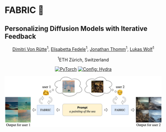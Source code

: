 # FABRIC 🎨
## Personalizing Diffusion Models with Iterative Feedback
<div align="center">
<a href="#">Dimitri Von Rütte</a><sup>1</sup>,
<a href="https://elisabettafedele.github.io/">Elisabetta Fedele</a><sup>1</sup>,
<!-- <br /> -->
<a href="#">Jonathan Thomm</a><sup>1</sup>,
<a href="https://lu-wo.github.io/">Lukas Wolf</a><sup>1</sup>

<sup>1</sup>ETH Zürich, Switzerland

<a href="https://pytorch.org/get-started/locally/"><img alt="PyTorch" src="https://img.shields.io/badge/PyTorch-ee4c2c?logo=pytorch&logoColor=white"></a>
<a href="https://hydra.cc/"><img alt="Config: Hydra" src="https://img.shields.io/badge/Config-Hydra-89b8cd"></a>

![teaser](./static/images/teaser.jpeg)

</div>
<br><br>

```
